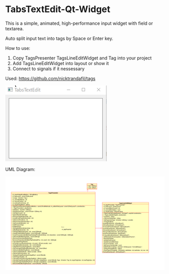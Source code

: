 # TabsTextEdit-Qt-Widget

This is a simple, animated, high-performance input widget with field or textarea.

Auto split input text into tags by Space or Enter key.

How to use:

1. Copy TagsPresenter TagsLineEditWidget and Tag into your project
2. Add TagsLineEditWidget into layout or show it
3. Connect to signals if it nessessary

Used: https://github.com/nicktrandafil/tags

![1](.//images//1.gif)

UML Diagram:

![2](.//images//uml.png)
